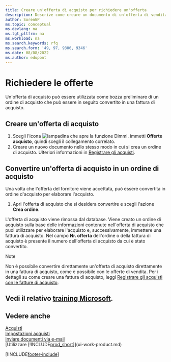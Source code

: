 ```yaml
---
title: Creare un'offerta di acquisto per richiedere un'offerta
description: Descrive come creare un documento di un'offerta di vendita o una richiesta di offerta (RdO) per registrare la propria offerta a un cliente per la vendita di prodotti in base a termini determinati.
author: SorenGP
ms.topic: conceptual
ms.devlang: na
ms.tgt_pltfrm: na
ms.workload: na
ms.search.keywords: rfq
ms.search.form: '49, 97, 9306, 9346'
ms.date: 08/08/2022
ms.author: edupont
---
```

# <a name="request-quotes"></a><a name="request-quotes"></a>Richiedere le offerte

Un'offerta di acquisto può essere utilizzata come bozza preliminare di un ordine di acquisto che può essere in seguito convertito in una fattura di acquisto.

## <a name="create-a-purchase-quote"></a><a name="create-a-purchase-quote"></a>Creare un'offerta di acquisto

1. Scegli l'icona ![lampadina che apre la funzione Dimmi.](media/ui-search/search_small.png "Dimmi cosa vuoi fare") immetti **Offerte acquisto**, quindi scegli il collegamento correlato.
2. Creare un nuovo documento nello stesso modo in cui si crea un ordine di acquisto. Ulteriori informazioni in [Registrare gli acquisti](purchasing-how-record-purchases.md).

## <a name="convert-a-purchase-quote-to-a-purchase-order"></a><a name="convert-a-purchase-quote-to-a-purchase-order"></a>Convertire un'offerta di acquisto in un ordine di acquisto

Una volta che l'offerta del fornitore viene accettata, può essere convertita in ordine d'acquisto per elaborare l'acquisto.

1. Apri l'offerta di acquisto che si desidera convertire e scegli l'azione **Crea ordine**.

L'offerta di acquisto viene rimossa dal database. Viene creato un ordine di acquisto sulla base delle informazioni contenute nell'offerta di acquisto che puoi utilizzare per elaborare l'acquisto e, successivamente, immettere una fattura di acquisto. Nel campo **Nr. offerta** dell'ordine o della fattura di acquisto è presente il numero dell'offerta di acquisto da cui è stato convertito.

> [!NOTE]
> Non è possibile convertire direttamente un'offerta di acquisto direttamente in una fattura di acquisto, come è possibile con le offerte di vendita. Per i dettagli su come creare una fattura di acquisto, leggi [Registrare gli acquisti con le fatture di acquisto](purchasing-how-record-purchases.md).

## <a name="see-related-microsoft-training"></a><a name="see-related-microsoft-training"></a>Vedi il relativo [training Microsoft](/training/modules/create-purchase-documents-dynamics-365-business-central/).

## <a name="see-also"></a><a name="see-also"></a>Vedere anche

[Acquisti](purchasing-manage-purchasing.md)  
[Impostazioni acquisti](purchasing-setup-purchasing.md)  
[Inviare documenti via e-mail](ui-how-send-documents-email.md)  
[Utilizzare [!INCLUDE[prod_short](includes/prod_short.md)]](ui-work-product.md)  

[!INCLUDE[footer-include](includes/footer-banner.md)]
